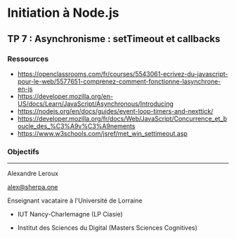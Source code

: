 # Initiation à Node.js

## TP 7 : Asynchronisme : setTimeout et callbacks

### Ressources

- https://openclassrooms.com/fr/courses/5543061-ecrivez-du-javascript-pour-le-web/5577651-comprenez-comment-fonctionne-lasynchrone-en-js
- https://developer.mozilla.org/en-US/docs/Learn/JavaScript/Asynchronous/Introducing
- https://nodejs.org/en/docs/guides/event-loop-timers-and-nexttick/
- https://developer.mozilla.org/fr/docs/Web/JavaScript/Concurrence_et_boucle_des_%C3%A9v%C3%A9nements
- https://www.w3schools.com/jsref/met_win_settimeout.asp

### Objectifs

---

Alexandre Leroux

alex@sherpa.one

Enseignant vacataire à l'Université de Lorraine

- IUT Nancy-Charlemagne (LP Ciasie)

- Institut des Sciences du Digital (Masters Sciences Cognitives)
